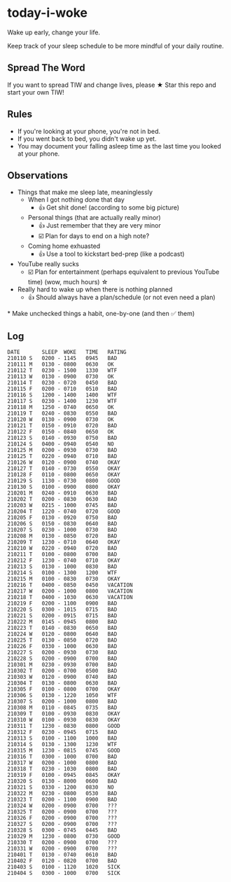 # today-i-woke
Wake up early, change your life.

Keep track of your sleep schedule to be more mindful of your daily routine.

## Spread The Word

If you want to spread TIW and change lives, please ★ Star this repo and start your own TIW!

## Rules

- If you're looking at your phone, you're not in bed.
- If you went back to bed, you didn't wake up yet.
- You may document your falling asleep time as the last time you looked at your phone.

## Observations

- Things that make me sleep late, meaninglessly
  - When I got nothing done that day
    - 👍 Get shit done! (according to some big picture)
  - Personal things (that are actually really minor)
    - 👍 Just remember that they are very minor
    - ☑️ Plan for days to end on a high note?
  - Coming home exhuasted
    - 👍 Use a tool to kickstart bed-prep (like a podcast)
- YouTube really sucks
  - ☑️ Plan for entertainment (perhaps equivalent to previous YouTube time) (wow, much hours) ☆
- Really hard to wake up when there is nothing planned
  - 👍 Should always have a plan/schedule (or not even need a plan)

\* Make unchecked things a habit, one-by-one (and then ✅ them)

## Log

```when-i-woke
DATE       SLEEP  WOKE   TIME   RATING
210110 S   0200 - 1145   0945   BAD
210111 M   0130 - 0800   0630   OK
210112 T   0230 - 1500   1330   WTF
210113 W   0130 - 0900   0730   OK
210114 T   0230 - 0720   0450   BAD
210115 F   0200 - 0710   0510   BAD
210116 S   1200 - 1400   1400   WTF
210117 S   0230 - 1400   1230   WTF
210118 M   1250 - 0740   0650   OK
210119 T   0240 - 0830   0550   BAD
210120 W   0130 - 0900   0730   OK
210121 T   0150 - 0910   0720   BAD
210122 F   0150 - 0840   0650   OK
210123 S   0140 - 0930   0750   BAD
210124 S   0400 - 0940   0540   NO
210125 M   0200 - 0930   0730   BAD
210125 T   0220 - 0940   0710   BAD
210126 W   0120 - 0900   0740   OKAY
210127 T   0140 - 0730   0550   OKAY
210128 F   0110 - 0800   0650   OKAY
210129 S   1130 - 0730   0800   GOOD
210130 S   0100 - 0900   0800   OKAY
210201 M   0240 - 0910   0630   BAD
210202 T   0200 - 0830   0630   BAD
210203 W   0215 - 1000   0745   BAD
210204 T   1220 - 0740   0720   GOOD
210205 F   0130 - 0920   0750   BAD
210206 S   0150 - 0830   0640   BAD
210207 S   0230 - 1000   0730   BAD
210208 M   0130 - 0850   0720   BAD
210209 T   1230 - 0710   0640   OKAY
210210 W   0220 - 0940   0720   BAD
210211 T   0100 - 0800   0700   BAD
210212 F   1230 - 0740   0710   OKAY
210213 S   0130 - 1000   0830   BAD
210214 S   0100 - 1300   1200   WTF
210215 M   0100 - 0830   0730   OKAY
210216 T   0400 - 0850   0450   VACATION
210217 W   0200 - 1000   0800   VACATION
210218 T   0400 - 1030   0630   VACATION
210219 F   0200 - 1100   0900   BAD
210220 S   0300 - 1015   0715   BAD
210221 S   0200 - 0915   0715   BAD
210222 M   0145 - 0945   0800   BAD
210223 T   0140 - 0830   0650   BAD
210224 W   0120 - 0800   0640   BAD
210225 T   0130 - 0850   0720   BAD
210226 F   0330 - 1000   0630   BAD
210227 S   0200 - 0930   0730   BAD
210228 S   0200 - 0900   0700   BAD
210301 M   0230 - 0930   0700   BAD
210302 T   0200 - 0700   0500   BAD
210303 W   0120 - 0900   0740   BAD
210304 T   0130 - 0800   0630   BAD
210305 F   0100 - 0800   0700   OKAY
210306 S   0130 - 1220   1050   WTF
210307 S   0200 - 1000   0800   BAD
210308 M   0110 - 0845   0735   BAD
210309 T   0100 - 0930   0830   OKAY
210310 W   0100 - 0930   0830   OKAY
210311 T   1230 - 0830   0800   GOOD
210312 F   0230 - 0945   0715   BAD
210313 S   0100 - 1100   1000   BAD
210314 S   0130 - 1300   1230   WTF
210315 M   1230 - 0815   0745   GOOD
210316 T   0300 - 1000   0700   BAD
210317 W   0200 - 1000   0800   BAD
210318 T   0230 - 1030   0800   BAD
210319 F   0100 - 0945   0845   OKAY
210320 S   0130 - 8000   0600   BAD
210321 S   0330 - 1200   0830   NO
210322 M   0230 - 0800   0530   BAD
210323 T   0200 - 1100   0900   BAD
210324 W   0200 - 0900   0700   ???
210325 T   0200 - 0900   0700   ???
210326 F   0200 - 0900   0700   ???
210327 S   0200 - 0900   0700   ???
210328 S   0300 - 0745   0445   BAD
210329 M   1230 - 0800   0730   GOOD
210330 T   0200 - 0900   0700   ???
210331 W   0200 - 0900   0700   ???
210401 T   0130 - 0740   0610   BAD
210402 F   0120 - 0820   0700   BAD
210403 S   0100 - 1120   1020   SICK
210404 S   0300 - 1000   0700   SICK
```
